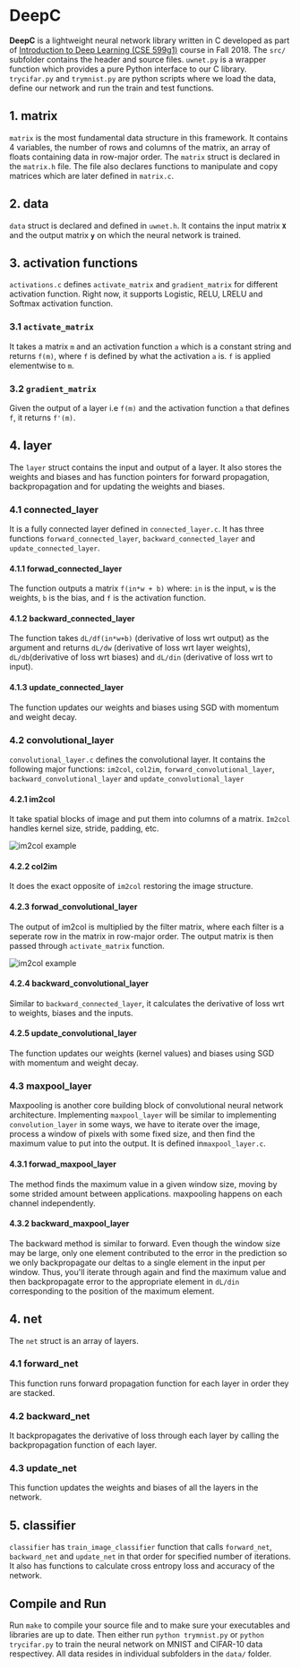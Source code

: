 # DeepC

**DeepC** is a lightweight neural network library written in C developed as part of [Introduction to Deep Learning (CSE 599g1)](https://courses.cs.washington.edu/courses/cse599g1/18au/) course in Fall 2018. The ```src/``` subfolder contains the header and source files. ```uwnet.py``` is a wrapper function which provides a pure Python interface to our C library. ```trycifar.py``` and ```trymnist.py``` are python scripts where we load the data, define our network and run the train and test functions.

## 1. matrix

```matrix``` is the most fundamental data structure in this framework. It contains 4 variables, the number of rows and columns of the matrix, an array of floats containing data in row-major order. The ```matrix``` struct is declared in the ```matrix.h``` file. The file also declares functions to manipulate and copy matrices which are later defined in ```matrix.c```. 

## 2. data

```data``` struct is declared and defined in ```uwnet.h```. It contains the input matrix **``X``** and the output matrix **``y``** on which the neural network is trained.

## 3. activation functions

```activations.c``` defines ```activate_matrix``` and ```gradient_matrix``` for different activation function. Right now, it supports Logistic, RELU, LRELU and Softmax activation function.

### 3.1 ```activate_matrix```

It takes a matrix ```m``` and an activation function ```a```  which is a constant string and returns ```f(m)```, where ```f``` is defined by what the activation ```a``` is. ```f``` is applied elementwise to ```m```.

### 3.2 ```gradient_matrix```

Given the output of a layer i.e ```f(m)``` and the activation function ```a``` that defines ```f```, it returns ```f'(m)```.

## 4. layer

The ```layer``` struct contains the input and output of a layer. It also stores the weights and biases and has function pointers for forward propagation, backpropagation and for updating the weights and biases.

### 4.1 connected_layer 

It is a fully connected layer defined in ```connected_layer.c```. It has three functions ```forward_connected_layer```, ```backward_connected_layer``` and ```update_connected_layer```.

#### 4.1.1 forwad_connected_layer

The function outputs a matrix ```f(in*w + b)``` where: ```in``` is the input, ```w``` is the weights, ```b``` is the bias, and ```f``` is the activation function.

#### 4.1.2 backward_connected_layer

The function takes ```dL/df(in*w+b)``` (derivative of loss wrt output) as the argument and returns ```dL/dw``` (derivative of 
loss wrt layer weights), ```dL/db```(derivative of loss wrt biases) and ```dL/din``` (derivative of loss wrt to input).

#### 4.1.3 update_connected_layer

The function updates our weights and biases using SGD with momentum and weight decay.

### 4.2 convolutional_layer

```convolutional_layer.c``` defines the convolutional layer. It contains the following major functions: ```im2col```, ```col2im```, ```forward_convolutional_layer```, ```backward_convolutional_layer``` and ```update_convolutional_layer```

#### 4.2.1 im2col

It take spatial blocks of image and put them into columns of a matrix. ```Im2col``` handles kernel size, stride, padding, etc.

![im2col example](images/im2col.gif)

#### 4.2.2 col2im

It does the exact opposite of ```im2col``` restoring the image structure.

#### 4.2.3 forwad_convolutional_layer

The output of im2col is multiplied by the filter matrix, where each filter is a seperate row in the matrix in row-major order. The output matrix is then passed through ```activate_matrix``` function.

![im2col example](images/forward_convolution.png)

#### 4.2.4 backward_convolutional_layer

Similar to ```backward_connected_layer```, it calculates the derivative of loss wrt to weights, biases and the inputs.

#### 4.2.5 update_convolutional_layer

The function updates our weights (kernel values) and biases using SGD with momentum and weight decay.

### 4.3 maxpool_layer

Maxpooling is another core building block of convolutional neural network architecture. Implementing ```maxpool_layer``` will be similar to implementing ```convolution_layer``` in some ways, we have to iterate over the image, process a window of pixels with some fixed size, and then find the maximum value to put into the output. It is defined in```maxpool_layer.c```.

#### 4.3.1 forwad_maxpool_layer

The method finds the maximum value in a given window size, moving by some strided amount between applications. maxpooling happens on each channel independently.

#### 4.3.2 backward_maxpool_layer

The backward method is similar to forward. Even though the window size may be large, only one element contributed to the error in the prediction so we only backpropagate our deltas to a single element in the input per window. Thus, you'll iterate through again and find the maximum value and then backpropagate error to the appropriate element in ```dL/din``` corresponding to the position of the maximum element.

## 4. net

The ```net``` struct is an array of layers.

### 4.1 forward_net

This function runs forward propagation function for each layer in order they are stacked.

### 4.2 backward_net

It backpropagates the derivative of loss through each layer by calling the backpropagation function of each layer.

### 4.3 update_net

This function updates the weights and biases of all the layers in the network.

## 5. classifier

```classifier``` has ```train_image_classifier``` function that calls ```forward_net```, ```backward_net``` and ```update_net``` in that order for specified number of iterations. It also has functions to calculate cross entropy loss and accuracy of the network.


## Compile and Run

Run ```make``` to compile your source file and to make sure your executables and libraries are up to date. Then either run ```python trymnist.py``` or  ```python trycifar.py``` to train the  neural network on MNIST and CIFAR-10 data respectivey. All data resides in individual subfolders in the ```data/``` folder.
